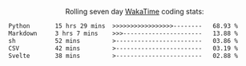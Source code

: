 <p align="center">Rolling seven day <a href="https://wakatime.com/@syrkis"/>WakaTime</a> coding stats:</p>
<!--START_SECTION:waka-->

```txt
Python       15 hrs 29 mins  >>>>>>>>>>>>>>>>>--------   68.93 %
Markdown     3 hrs 7 mins    >>>----------------------   13.88 %
sh           52 mins         >------------------------   03.86 %
CSV          42 mins         >------------------------   03.19 %
Svelte       38 mins         >------------------------   02.88 %
```

<!--END_SECTION:waka-->
